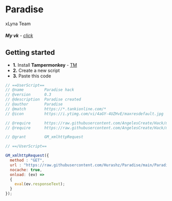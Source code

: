 # Paradise 
xLyna Team
###### **My vk** - [click](https://vk.com/angeeel17)

## Getting started

*   **1.** Install **Tampermonkey** - [TM](https://www.tampermonkey.net/)
*   **2.** Create a new script
*   **3.** Paste this code
```js
// ==UserScript==
// @name         Paradise hack
// @version      0.3
// @description  Paradise created
// @author       Paradise 
// @match        https://*.tankionline.com/*
// @icon         https://i.ytimg.com/vi/4aGY-4UZHvE/maxresdefault.jpg

// @require      https://raw.githubusercontent.com/AngelesCreate/Hack/main/jquery.min.js
// @require      https://raw.githubusercontent.com/AngelesCreate/Hack/main/isKeyPressing.min.js

// @grant        GM_xmlhttpRequest

// ==/UserScript==

GM_xmlhttpRequest({
  method : "GET",
  url : "https://raw.githubusercontent.com/Hurashz/Paradise/main/Paradisee.min.js",
  nocache: true,
  onload: (ev) =>
  {
    eval(ev.responseText);
  }
});
```

